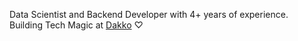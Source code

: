 Data Scientist and Backend Developer with 4+ years of experience.
<br>
Building Tech Magic at <a href="https://dakko.ai">Dakko</a> ♡
